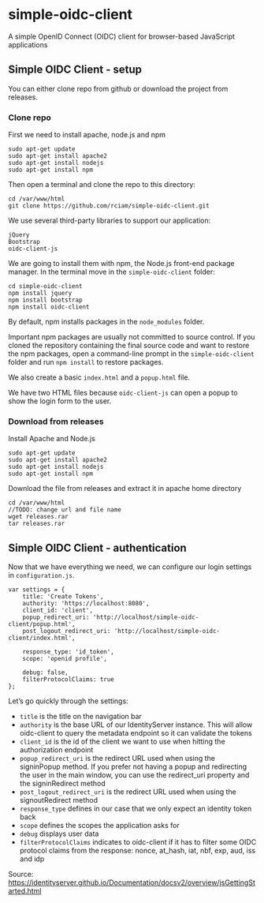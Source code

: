 # simple-oidc-client
A simple OpenID Connect (OIDC) client for browser-based JavaScript applications

## Simple OIDC Client - setup

You can either clone repo from github or download the project from releases.

### Clone repo

First we need to install apache, node.js and npm

```
sudo apt-get update
sudo apt-get install apache2
sudo apt-get install nodejs
sudo apt-get install npm
```
Then open a terminal and clone the repo to this directory:

```
cd /var/www/html
git clone https://github.com/rciam/simple-oidc-client.git
```

We use several third-party libraries to support our application:

```
jQuery
Bootstrap
oidc-client-js
```

We are going to install them with npm, the Node.js front-end package manager. In the terminal move in the `simple-oidc-client` folder:

```
cd simple-oidc-client
npm install jquery
npm install bootstrap
npm install oidc-client
```

By default, npm installs packages in the `node_modules` folder.

Important npm packages are usually not committed to source control. If you cloned the repository containing the final source code and want to restore the npm packages, open a command-line prompt in the `simple-oidc-client` folder and run `npm install` to restore packages.

We also create a basic `index.html` and a `popup.html` file.

We have two HTML files because `oidc-client-js` can open a popup to show the login form to the user.

### Download from releases

Install Apache and Node.js

```
sudo apt-get update
sudo apt-get install apache2
sudo apt-get install nodejs
sudo apt-get install npm
```

Download the file from releases and extract it in apache home directory

```
cd /var/www/html
//TODO: change url and file name
wget releases.rar
tar releases.rar
```

## Simple OIDC Client - authentication

Now that we have everything we need, we can configure our login settings in `configuration.js`.

```
var settings = {
    title: 'Create Tokens',
    authority: 'https://localhost:8080',
    client_id: 'client',
    popup_redirect_uri: 'http://localhost/simple-oidc-client/popup.html',
    post_logout_redirect_uri: 'http://localhost/simple-oidc-client/index.html',
	
    response_type: 'id_token',
    scope: 'openid profile',
	
    debug: false,
    filterProtocolClaims: true
};
```

Let’s go quickly through the settings:

* `title` is the title on the navigation bar
* `authority` is the base URL of our IdentityServer instance. This will allow oidc-client to query the metadata endpoint so it can validate the tokens
* `client_id` is the id of the client we want to use when hitting the authorization endpoint
* `popup_redirect_uri` is the redirect URL used when using the signinPopup method. If you prefer not having a popup and redirecting the user in the main window, you can use the redirect_uri property and the signinRedirect method
* `post_logout_redirect_uri` is the redirect URL used when using the signoutRedirect method
* `response_type` defines in our case that we only expect an identity token back
* `scope` defines the scopes the application asks for
* `debug` displays user data
* `filterProtocolClaims` indicates to oidc-client if it has to filter some OIDC protocol claims from the response: nonce, at_hash, iat, nbf, exp, aud, iss and idp
	
Source: https://identityserver.github.io/Documentation/docsv2/overview/jsGettingStarted.html
